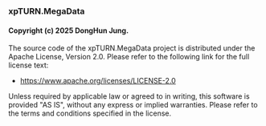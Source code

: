 ### xpTURN.MegaData
#### Copyright (c) 2025 DongHun Jung.

The source code of the xpTURN.MegaData project is distributed under the Apache License, Version 2.0.
Please refer to the following link for the full license text:
* https://www.apache.org/licenses/LICENSE-2.0

Unless required by applicable law or agreed to in writing,
this software is provided "AS IS", without any express or implied warranties.
Please refer to the terms and conditions specified in the license.